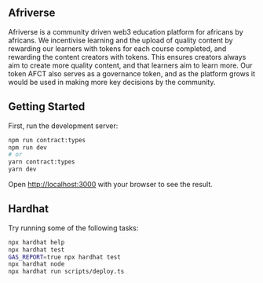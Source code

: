 ## Afriverse
Afriverse is a community driven web3 education platform for africans by africans. We incentivise learning and the upload of quality content by rewarding our learners with tokens for each course completed, and rewarding the content creators with tokens. This ensures creators always aim to create more quality content, and that learners aim to learn more. Our token AFCT also serves as a governance token, and as the platform grows it would be used in making more key decisions by the community.

## Getting Started

First, run the development server:

```bash
npm run contract:types
npm run dev
# or
yarn contract:types
yarn dev
```

Open [http://localhost:3000](http://localhost:3000) with your browser to see the result.

## Hardhat

Try running some of the following tasks:

```bash
npx hardhat help
npx hardhat test
GAS_REPORT=true npx hardhat test
npx hardhat node
npx hardhat run scripts/deploy.ts
```
